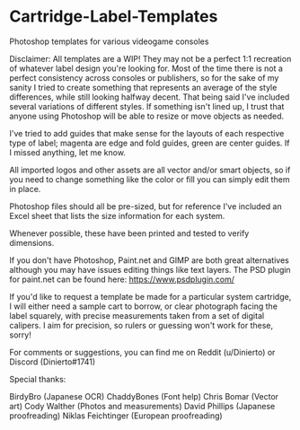 # Cartridge-Label-Templates
Photoshop templates for various videogame consoles

Disclaimer: All templates are a WIP!  They may not be a perfect 1:1 recreation of whatever label design you're looking for.  Most of the time there is not a perfect consistency across consoles or publishers, so for the sake of my sanity I tried to create something that represents an average of the style differences, while still looking halfway decent.  That being said I've included several variations of different styles.  If something isn't lined up, I trust that anyone using Photoshop will be able to resize or move objects as needed.

I've tried to add guides that make sense for the layouts of each respective type of label; magenta are edge and fold guides, green are center guides.  If I missed anything, let me know.

All imported logos and other assets are all vector and/or smart objects, so if you need to change something like the color or fill you can simply edit them in place.

Photoshop files should all be pre-sized, but for reference I've included an Excel sheet that lists the size information for each system.

Whenever possible, these have been printed and tested to verify dimensions.

If you don't have Photoshop, Paint.net and GIMP are both great alternatives although you may have issues editing things like text layers.  The PSD plugin for paint.net can be found here:  https://www.psdplugin.com/

If you'd like to request a template be made for a particular system cartridge, I will either need a sample cart to borrow, or clear photograph facing the label squarely, with precise measurements taken from a set of digital calipers.  I aim for precision, so rulers or guessing won't work for these, sorry!

For comments or suggestions, you can find me on Reddit (u/Dinierto) or Discord (Dinierto#1741)

Special thanks:

BirdyBro (Japanese OCR)
ChaddyBones (Font help)
Chris Bomar (Vector art)
Cody Walther (Photos and measurements)
David Phillips (Japanese proofreading)
Niklas Feichtinger (European proofreading)
